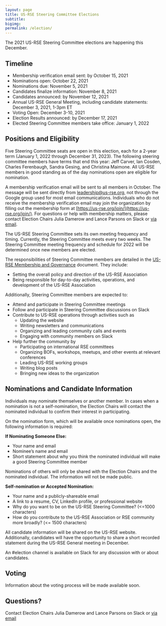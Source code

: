 ```yaml
---
layout: page
title: US-RSE Steering Committee Elections
subtitle:
bigimg:
permalink: /election/
---
```


The 2021 US-RSE Steering Committee elections are happening this December.

## Timeline

- Membership verification email sent: by October 15, 2021
- Nominations open: October 22, 2021
- Nominations due: November 5, 2021
- Candidates finalize information: November 8, 2021
- Candidates announced: by November 12, 2021
- Annual US-RSE General Meeting, including candidate statements: December 3, 2021, 1-3pm ET
- Voting Open: December 3-10, 2021
- Election Results announced: by December 17, 2021
- Elected Steering Committee members take office: January 1, 2022


## Positions and Eligibility
Five Steering Committee seats are open in this election, each for a 2-year term (January 1, 2022 through December 31, 2023). The following steering committee members have terms that end this year: Jeff Carver, Ian Cosden, Charles Ferenbaugh, Sandra Gesing, and Christina Maimone. All US-RSE members in good standing as of the day nominations open are eligible for nomination.  

A membership verification email will be sent to all members in October. The message will be sent directly from leadership@us-rse.org, not through the Google group used for most email communications.   Individuals who do not receive the membership verification email may join the organization by filling out the membership form at [https://us-rse.org/join/](https://us-rse.org/join/).  For questions or help with membership matters, please contact Election Chairs Julia Damerow and Lance Parsons on Slack or [via email](mailto:jdamerow@asu.edu,lparsons@princeton.edu).

The US-RSE Steering Committee sets its own meeting frequency and timing.  Currently, the Steering Committee meets every two weeks.  The Steering Committee meeting frequency and schedule for 2022 will be determined once new members are elected.  

The responsibilities of Steering Committee members are detailed in the [US-RSE Membership and Governance](https://github.com/USRSE/documents/blob/master/governance.md) document. They include:

* Setting the overall policy and direction of the US-RSE Association
* Being responsible for day-to-day activities, operations, and development of the US-RSE Association

Additionally, Steering Committee members are expected to:

* Attend and participate in Steering Committee meetings
* Follow and participate in Steering Committee discussions on Slack
* Contribute to US-RSE operations through activities such as
  * Updating the website
  * Writing newsletters and communications
  * Organizing and leading community calls and events
  * Engaging with community members on Slack
* Help further the community by
  * Participating on international RSE committees
  * Organizing BOFs, workshops, meetups, and other events at relevant conferences
  * Leading US-RSE working groups
  * Writing blog posts
  * Bringing new ideas to the organization

## Nominations and Candidate Information

Individuals may nominate themselves or another member.  In cases when a nomination is not a self-nomination, the Election Chairs will contact the nominated individual to confirm their interest in participating.

On the nomination form, which will be available once nominations open, the following information is required:

**If Nominating Someone Else:**

* Your name and email
* Nominee’s name and email
* Short statement about why you think the nominated individual will make a good Steering Committee member

Nominations of others will only be shared with the Election Chairs and the nominated individual.  The information will not be made public.

**Self-nomination or Accepted Nomination:**

* Your name and a publicly-shareable email
* A link to a resume, CV, LinkedIn profile, or professional website
* Why do you want to be on the US-RSE Steering Committee? (<=1000 characters)
* How do you contribute to the US-RSE Association or RSE community more broadly? (<= 1500 characters)

All candidate information will be shared on the US-RSE website.  Additionally, candidates will have the opportunity to share a short recorded statement during the US-RSE General meeting in December.  

An #election channel is available on Slack for any discussion with or about candidates.


## Voting

Information about the voting process will be made available soon.

<!--
Elections will be run through https://electionbuddy.com.  US-RSE members' email addresses will be shared with this site for the sole purpose of voting.  Each US-RSE member as of the day before the voting period opens, December 12, 2020, gets one ballot with the voting rule of [single transferable vote (STV)](https://electionbuddy.com/features/voting-systems/stv-voting).  This voting rule asks each voter to rank the candidates, and seats are allocated across candidates using this ranking information.  

The results of the election are valid regardless of the turnout rate for the election.
-->

## Questions?

Contact Election Chairs Julia Damerow and Lance Parsons on Slack or [via email](mailto:jdamerow@asu.edu,lparsons@princeton.edu)
